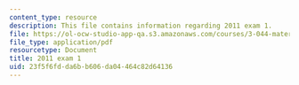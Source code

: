 ```yaml
---
content_type: resource
description: This file contains information regarding 2011 exam 1.
file: https://ol-ocw-studio-app-qa.s3.amazonaws.com/courses/3-044-materials-processing-spring-2013/23f5f6fdda6bb606da04464c82d64136_MIT3_044S13_2011exam1.pdf
file_type: application/pdf
resourcetype: Document
title: 2011 exam 1
uid: 23f5f6fd-da6b-b606-da04-464c82d64136
---
```

